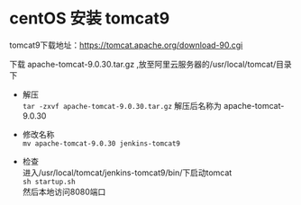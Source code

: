 # centOS 安装 tomcat9
tomcat9下载地址：https://tomcat.apache.org/download-90.cgi

下载 apache-tomcat-9.0.30.tar.gz ,放至阿里云服务器的/usr/local/tomcat/目录下
- 解压        
```tar -zxvf apache-tomcat-9.0.30.tar.gz```
解压后名称为 apache-tomcat-9.0.30     

- 修改名称          
```mv apache-tomcat-9.0.30 jenkins-tomcat9```

- 检查            
进入/usr/local/tomcat/jenkins-tomcat9/bin/下启动tomcat       
```sh startup.sh```         
然后本地访问8080端口        